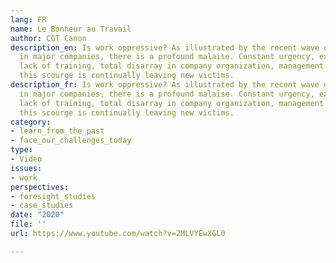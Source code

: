 ```yaml
---
lang: FR
name: Le Bonheur au Travail
author: CGT Canon
description_en: Is work oppressive? As illustrated by the recent wave of suicides
  in major companies, there is a profound malaise. Constant urgency, excessive workloads,
  lack of training, total disarray in company organization, management by terror,
  this scourge is continually leaving new victims.
description_fr: Is work oppressive? As illustrated by the recent wave of suicides
  in major companies, there is a profound malaise. Constant urgency, excessive workloads,
  lack of training, total disarray in company organization, management by terror,
  this scourge is continually leaving new victims.
category:
- learn_from_the_past
- face_our_challenges_today
type:
- Video
issues:
- work
perspectives:
- foresight_studies
- case_studies
date: "2020"
file: ''
url: https://www.youtube.com/watch?v=2MLVYEwXGL0

---
```

